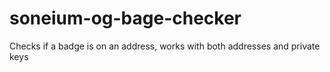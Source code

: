 # soneium-og-bage-checker
Checks if a badge is on an address, works with both addresses and private keys
